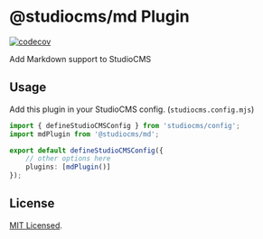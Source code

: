 # @studiocms/md Plugin

[![codecov](https://codecov.io/github/withstudiocms/studiocms/graph/badge.svg?token=RN8LT1O5E2&component=studiocms_md)](https://codecov.io/github/withstudiocms/studiocms)

Add Markdown support to StudioCMS

## Usage

Add this plugin in your StudioCMS config. (`studiocms.config.mjs`)

```ts
import { defineStudioCMSConfig } from 'studiocms/config';
import mdPlugin from '@studiocms/md';

export default defineStudioCMSConfig({
    // other options here
    plugins: [mdPlugin()]
});
```

## License

[MIT Licensed](./LICENSE).